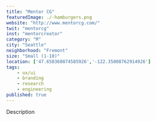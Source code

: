 ```yaml
---
title: "Mentor CG"
featuredImage: ./-hamburgers.png
website: "http://www.mentorcg.com/"
twit: "mentorcg"
inst: "mentorcreator"
category: "M"
city: "Seattle"
neighborhood: "Fremont"
size: "Small (1-10)"
location: ['47.650360074585926','-122.35008762914926']
tags:
    - ux/ui
    - branding
    - research
    - engineering
published: true
---
```


Description
